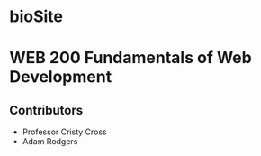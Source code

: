 # bioSite

<h1>WEB 200 Fundamentals of Web Development</h1>
<h2>Contributors</h2>
<ul>
  <li>Professor Cristy Cross</li>
  <li>Adam Rodgers</li>
</ul>
